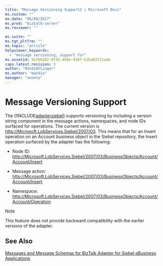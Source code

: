 ```yaml
---
title: "Message Versioning Support2 | Microsoft Docs"
ms.custom: ""
ms.date: "06/08/2017"
ms.prod: "biztalk-server"
ms.reviewer: ""

ms.suite: ""
ms.tgt_pltfrm: ""
ms.topic: "article"
helpviewer_keywords: 
  - "message versioning, support for"
ms.assetid: 5b7b9202-9f45-450e-918f-b26a03711aab
caps.latest.revision: 3
author: "MandiOhlinger"
ms.author: "mandia"
manager: "anneta"
---
```

# Message Versioning Support
The [!INCLUDE[adaptersiebel](../../includes/adaptersiebel-md.md)] supports versioning by including a version string component in the message actions, namespaces, and node IDs surfaced for operations. The current version is http://Microsoft.LobServices.Siebel/2007/03. This means that for an Insert operation on an Account business object in the Siebel repository, the Insert operation surfaced by the adapter has the following:  
  
-   Node ID: http://Microsoft.LobServices.Siebel/2007/03/BusinessObjects/Account/Account/Insert  
  
-   Message action: http://Microsoft.LobServices.Siebel/2007/03/BusinessObjects/Account/Account/Insert  
  
-   Namespace: http://Microsoft.LobServices.Siebel/2007/03/BusinessObjects/Account/Account/Operation  
  
> [!NOTE]
>  This feature does not provide backward compatibility with the earlier versions of the adapter.  
  
## See Also  
 [Messages and Message Schemas for BizTalk Adapter for Siebel eBusiness Applications](../../adapters-and-accelerators/adapter-siebel/messages-and-message-schemas-for-siebel-adapter-in-biztalk.md)